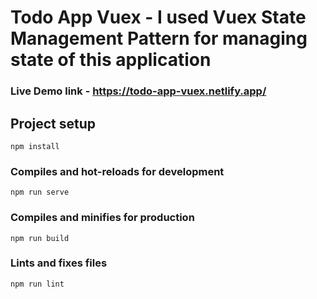# Todo App Vuex - I used Vuex State Management Pattern for managing state of this application
### Live Demo link - https://todo-app-vuex.netlify.app/

## Project setup
```
npm install
```

### Compiles and hot-reloads for development
```
npm run serve
```

### Compiles and minifies for production
```
npm run build
```

### Lints and fixes files
```
npm run lint
```
